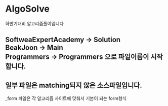 # AlgoSolve

하반기대비 알고리즘풀이입니다  

SoftweaExpertAcademy -> Solution  
BeakJoon -> Main  
Programmers -> Programmers
으로 파일이름이 시작합니다.
 --- 
일부 파일은 matching되지 않은 소스파일입니다.
 --- 
_form 파일은 각 알고리즘 사이트에 맞춰서 기본이 되는 form형식
 